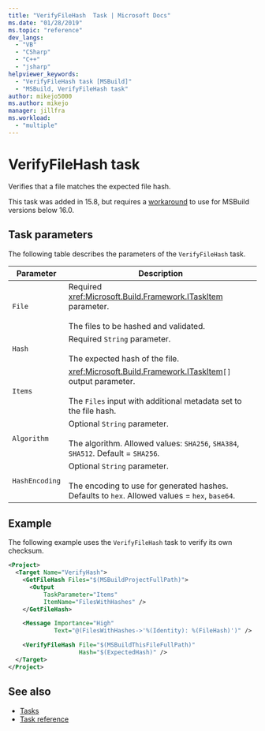 ```yaml
---
title: "VerifyFileHash  Task | Microsoft Docs"
ms.date: "01/28/2019"
ms.topic: "reference"
dev_langs:
  - "VB"
  - "CSharp"
  - "C++"
  - "jsharp"
helpviewer_keywords:
  - "VerifyFileHash task [MSBuild]"
  - "MSBuild, VerifyFileHash task"
author: mikejo5000
ms.author: mikejo
manager: jillfra
ms.workload:
  - "multiple"
---
```

# VerifyFileHash task

Verifies that a file matches the expected file hash.

This task was added in 15.8, but requires a [workaround](https://github.com/Microsoft/msbuild/pull/3999#issuecomment-458193272) to use for MSBuild versions below 16.0.

## Task parameters

 The following table describes the parameters of the `VerifyFileHash` task.

|Parameter|Description|
|---------------|-----------------|
|`File`|Required <xref:Microsoft.Build.Framework.ITaskItem> parameter.<br /><br />The files to be hashed and validated.|
|`Hash`|Required `String` parameter.<br /><br />The expected hash of the file.|
|`Items`|<xref:Microsoft.Build.Framework.ITaskItem>`[]` output parameter.<br /><br />The `Files` input with additional metadata set to the file hash.|
|`Algorithm`|Optional `String` parameter.<br /><br />The algorithm. Allowed values: `SHA256`, `SHA384`, `SHA512`. Default = `SHA256`.|
|`HashEncoding`|Optional `String` parameter.<br /><br />The encoding to use for generated hashes. Defaults to `hex`. Allowed values = `hex`, `base64`.|

## Example

The following example uses the `VerifyFileHash` task to verify its own checksum.

```xml
<Project>
  <Target Name="VerifyHash">
    <GetFileHash Files="$(MSBuildProjectFullPath)">
      <Output
          TaskParameter="Items"
          ItemName="FilesWithHashes" />
    </GetFileHash>

    <Message Importance="High"
             Text="@(FilesWithHashes->'%(Identity): %(FileHash)')" />

    <VerifyFileHash File="$(MSBuildThisFileFullPath)"
                    Hash="$(ExpectedHash)" />
  </Target>
</Project>
```

## See also

- [Tasks](../msbuild/msbuild-tasks.md)
- [Task reference](../msbuild/msbuild-task-reference.md)